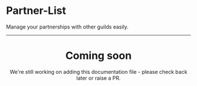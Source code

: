 # Partner-List

Manage your partnerships with other guilds easily.

---
<center><h1>Coming soon</h1></center>
<center>We're still working on adding this documentation file - please check back later or raise a PR.</center>